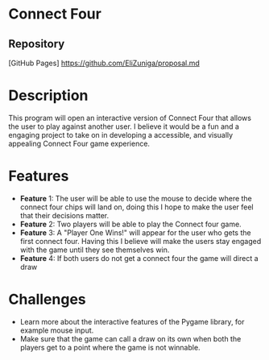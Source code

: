 # Connect Four

## Repository
[GitHub Pages] https://github.com/EliZuniga/proposal.md

# Description
This program will open an interactive version of Connect Four that allows the user to play against another user. I believe it would be a fun and a engaging project to take on in developing a accessible, and visually appealing Connect Four game experience. 

# Features 
* **Feature** 1: The user will be able to use the mouse to decide where the connect four chips will land on, doing this I hope to make the user feel that their decisions matter.
* **Feature** 2: Two players will be able to play the Connect four game.
* **Feature** 3: A "Player One Wins!" will appear for the user who gets the first connect four. Having this I believe will make the users stay engaged with the game until they see themselves win.
* **Feature** 4: If both users do not get a connect four the game will direct a draw

# Challenges
* Learn more about the interactive features of the Pygame library, for example mouse input.
* Make sure that the game can call a draw on its own when both the players get to a point where the game is not winnable.

